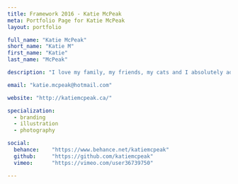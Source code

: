 ```yaml
---
title: Framework 2016 - Katie McPeak
meta: Portfolio Page for Katie McPeak
layout: portfolio

full_name: "Katie McPeak"
short_name: "Katie M"
first_name: "Katie"
last_name: "McPeak"

description: "I love my family, my friends, my cats and I absolutely adore travel, Photography, drawing, painting, and creating handmade jewelry."

email: "katie.mcpeak@hotmail.com"

website: "http://katiemcpeak.ca/"

specialization:
  - branding
  - illustration
  - photography

social:
  behance:    "https://www.behance.net/katiemcpeak"
  github:     "https://github.com/katiemcpeak"
  vimeo:      "https://vimeo.com/user36739750"

---
```

